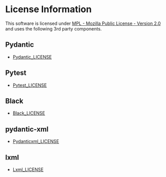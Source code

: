 # License Information

This software is licensed under [MPL - Mozilla Public License - Version
2.0](https://mozilla.org/MPL/2.0/) and uses the following 3rd party components.


## Pydantic

- [Pydantic_LICENSE](./3rd_party_terms_and_licenses/Pydantic_LICENSE)

## Pytest

- [Pytest_LICENSE](./3rd_party_terms_and_licenses/Pytest_LICENSE)

## Black

- [Black_LICENSE](./3rd_party_terms_and_licenses/Black_LICENSE)

## pydantic-xml

- [Pydanticxml_LICENSE](./3rd_party_terms_and_licenses/Pydanticxml_LICENSE)

## lxml

- [Lxml_LICENSE](./3rd_party_terms_and_licenses/Lxml_LICENSE)
